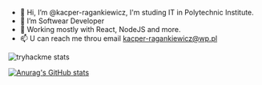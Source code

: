 - 👋 Hi, I’m @kacper-ragankiewicz, I'm studing IT in Polytechnic Institute. 
- 👀 I’m Softwear Developer
- 🌱 Working mostly with React, NodeJS and more. 
- 📫 U can reach me throu email kacper-ragankiewicz@wp.pl

![tryhackme stats](https://raw.githubusercontent.com/Roko/Roko/master/assets/thm_propic.png)

[![Anurag's GitHub stats](https://github-readme-stats.vercel.app/api?username=kacper-ragankiewicz&theme=gruvbox)](https://github.com/anuraghazra/github-readme-stats)
